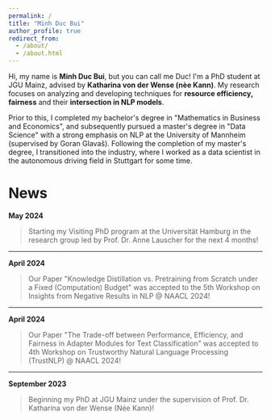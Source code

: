 ```yaml
---
permalink: /
title: "Minh Duc Bui"
author_profile: true
redirect_from: 
  - /about/
  - /about.html
---
```


Hi, my name is **Minh Duc Bui**, but you can call me Duc! I'm a PhD student at JGU Mainz, advised by **Katharina von der Wense (nèe Kann)**. My research focuses on analyzing and developing techniques for **resource efficiency, fairness** and their **intersection in NLP models**. 

Prior to this, I completed my bachelor's degree in "Mathematics in Business and Economics", and subsequently pursued a master's degree in "Data Science" with a strong emphasis on NLP at the University of Mannheim (supervised by Goran Glavaš). Following the completion of my master's degree, I transitioned into the industry, where I worked as a data scientist in the autonomous driving field in Stuttgart for some time.

News
======

**May 2024**
> Starting my Visiting PhD program at the Universität Hamburg in the research group led by Prof. Dr. Anne Lauscher for the next 4 months!

---

**April 2024**
> Our Paper "Knowledge Distillation vs. Pretraining from Scratch under a Fixed (Computation) Budget" was accepted to the 5th Workshop on Insights from Negative Results in NLP @ NAACL 2024!

---

**April 2024**
> Our Paper "The Trade-off between Performance, Efficiency, and Fairness in Adapter Modules for Text Classification" was accepted to  4th Workshop on Trustworthy Natural Language Processing (TrustNLP) @ NAACL 2024!

---

**September 2023**
> Beginning my PhD at JGU Mainz under the supervision of Prof. Dr. Katharina von der Wense (Née Kann)!

